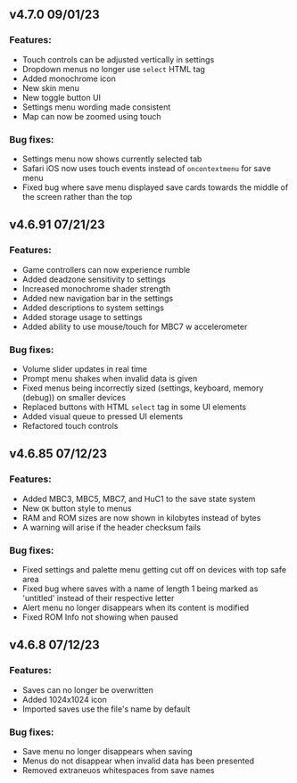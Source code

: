 ## v4.7.0 09/01/23

### Features:
 - Touch controls can be adjusted vertically in settings
 - Dropdown menus no longer use ```select``` HTML tag
 - Added monochrome icon
 - New skin menu
 - New toggle button UI
 - Settings menu wording made consistent
 - Map can now be zoomed using touch
### Bug fixes:
 - Settings menu now shows currently selected tab
 - Safari iOS now uses touch events instead of `oncontextmenu` for save menu
 - Fixed bug where save menu displayed save cards towards the middle of the screen rather than the top




## v4.6.91 07/21/23

### Features:
 - Game controllers can now experience rumble
 - Added deadzone sensitivity to settings
 - Increased monochrome shader strength
 - Added new navigation bar in the settings
 - Added descriptions to system settings
 - Added storage usage to settings
 - Added ability to use mouse/touch for MBC7 w accelerometer

### Bug fixes:
 - Volume slider updates in real time
 - Prompt menu shakes when invalid data is given
 - Fixed menus being incorrectly sized (settings, keyboard, memory (debug)) on smaller devices
 - Replaced buttons with HTML ```select``` tag in some UI elements
 - Added visual queue to pressed UI elements
 - Refactored touch controls


## v4.6.85 07/12/23

### Features:
 - Added MBC3, MBC5, MBC7, and HuC1 to the save state system
 - New `OK` button style to menus
 - RAM and ROM sizes are now shown in kilobytes instead of bytes
 - A warning will arise if the header checksum fails

### Bug fixes:
 - Fixed settings and palette menu getting cut off on devices with top safe area
 - Fixed bug where saves with a name of length 1 being marked as 'untitled' instead of their respective letter
 - Alert menu no longer disappears when its content is modified
 - Fixed ROM Info not showing when paused


## v4.6.8 07/12/23

### Features:
 - Saves can no longer be overwritten
 - Added 1024x1024 icon
 - Imported saves use the file's name by default

### Bug fixes:
 - Save menu no longer disappears when saving
 - Menus do not disappear when invalid data has been presented
 - Removed extraneuos whitespaces from save names
